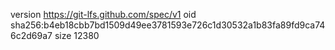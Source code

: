 version https://git-lfs.github.com/spec/v1
oid sha256:b4eb18cbb7bd1509d49ee3781593e726c1d30532a1b83fa89fd9ca746c2d69a7
size 12380
